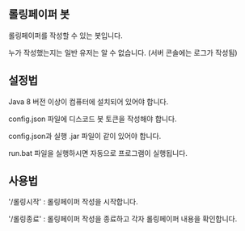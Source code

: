 ## 롤링페이퍼 봇
롤링페이퍼를 작성할 수 있는 봇입니다.

누가 작성했는지는 일반 유저는 알 수 없습니다. (서버 콘솔에는 로그가 작성됨)


## 설정법
Java 8 버전 이상이 컴퓨터에 설치되어 있어야 합니다.

config.json 파일에 디스코드 봇 토큰을 작성해야 합니다.

config.json과 실행 .jar 파일이 같이 있어야 합니다.

run.bat 파일을 실행하시면 자동으로 프로그램이 실행됩니다.


## 사용법
'/롤링시작' : 롤링페이퍼 작성을 시작합니다.

'/롤링종료' : 롤링페이퍼 작성을 종료하고 각자 롤링페이퍼 내용을 확인합니다.
